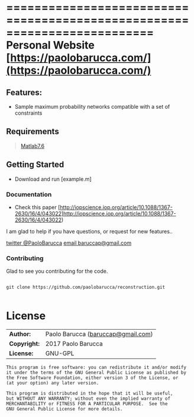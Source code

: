 =========================================================================
Personal Website [https://paolobarucca.com/](https://paolobarucca.com/)
=========================================================================

## Features:

* Sample maximum probability networks compatible with a set of constraints


## Requirements

> [Matlab7.6](https://www.mathworks.com/content/dam/mathworks/tag-team/Objects/t/72887_92020v00Cleve_Growth_MATLAB_MathWorks_Two_Decades_Jan_2006.pdf)



## Getting Started

* Download and run [example.m]


### Documentation

* Check this paper [http://iopscience.iop.org/article/10.1088/1367-2630/16/4/043022]http://iopscience.iop.org/article/10.1088/1367-2630/16/4/043022)



I am glad to help if you have questions, or request for new features..

[twitter @PaoloBarucca](http://twitter.com/paolobarucca) [email baruccap@gmail.com](<baruccap@gmail.com>)

### Contributing

Glad to see you contributing for the code.

```

git clone https://github.com/paolobarucca/reconstruction.git


```

# License

|                      |                                          |
|:---------------------|:-----------------------------------------|
| **Author:**          | Paolo Barucca (<baruccap@gmail.com>)
| **Copyright:**       | 2017 Paolo Barucca
| **License:**         | GNU-GPL 

    This program is free software: you can redistribute it and/or modify
    it under the terms of the GNU General Public License as published by
    the Free Software Foundation, either version 3 of the License, or
    (at your option) any later version.

    This program is distributed in the hope that it will be useful,
    but WITHOUT ANY WARRANTY; without even the implied warranty of
    MERCHANTABILITY or FITNESS FOR A PARTICULAR PURPOSE.  See the
    GNU General Public License for more details.
